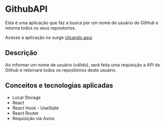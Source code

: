 # GithubAPI

Esta é uma aplicação que faz a busca por um nome de usuário do GitHub e retorna todos os seus repositorios.

Acesse a aplicação no surge [clicando aqui](https://edson-github-api-request.surge.sh)

## Descrição

Ao informar um nome de usuário (válido), será feita uma requisição a API do Github e retornará todos os repositórios deste usuário.

## Conceitos e tecnologias aplicadas
* Local Storage
* React
* React Hook - UseState
* React Router
* Requisição via Axios


